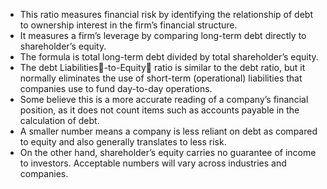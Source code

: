 - This ratio measures financial risk by identifying the relationship of debt to ownership interest in the firm’s financial structure.
- It measures a firm’s leverage by comparing long-term debt directly to shareholder’s equity.
- The formula is total long-term debt divided by total shareholder’s equity. 
- The debt Liabilities💸-to-Equity🍕 ratio is similar to the debt ratio, but it normally eliminates the use of short-term (operational) liabilities that companies use to fund day-to-day operations. 
- Some believe this is a more accurate reading of a company’s financial position, as it does not count items such as accounts payable in the calculation of debt. 
- A smaller number means a company is less reliant on debt as compared to equity and also generally translates to less risk.
- On the other hand, shareholder’s equity carries no guarantee of income to investors. Acceptable numbers will vary across industries and companies.